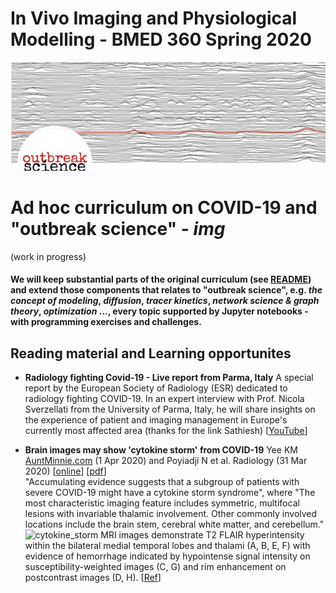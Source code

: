 # In Vivo Imaging and Physiological Modelling - BMED 360 Spring 2020


![BMED360 outbreak_science_image](../assets/outbreak-science-logo.png)


# Ad hoc curriculum on COVID-19 and "outbreak science" - _img_
(work in progress)

#### We will keep substantial parts of the original curriculum (see [README](../README.md)) and extend those components that relates to "outbreak science", e.g. _the concept of modeling_, _diffusion_, _tracer kinetics_, _network science & graph theory_, _optimization_ ..., every topic supported by Jupyter notebooks - with programming exercises and challenges.

## Reading material and Learning opportunites

- **Radiology fighting Covid-19 - Live report from Parma, Italy** A special report by the European Society of Radiology (ESR) dedicated to radiology fighting COVID-19. In an expert interview with Prof. Nicola Sverzellati from the University of Parma, Italy, he will share insights on the experience of patient and imaging management in Europe's currently most affected area (thanks for the link Sathiesh)
[[YouTube](https://www.youtube.com/watch?v=QFW8CmZ0cyM)]

- **Brain images may show 'cytokine storm' from COVID-19** Yee KM [AuntMinnie.com](https://www.auntminnie.com/index.aspx?sec=sup&sub=cto&pag=dis&ItemID=128609) (1 Apr 2020) and Poyiadji N et al. Radiology (31 Mar 2020) [[online](https://pubs.rsna.org/doi/10.1148/radiol.2020201187)] [[pdf](https://pubs.rsna.org/doi/pdf/10.1148/radiol.2020201187)]<br>
"Accumulating evidence suggests that a subgroup of patients with severe COVID-19 might have a cytokine storm syndrome", where "The most characteristic imaging feature includes symmetric, multifocal lesions with invariable thalamic involvement. Other commonly involved locations include the brain stem, cerebral white matter, and cerebellum."
![cytokine_storm](https://www.auntminnie.com/user/images/content_images/pho_redir/2020_04_01_20_12_1687_2020_04_01_covid_encephalophathy_2A-2H.png)
MRI images demonstrate T2 FLAIR hyperintensity within the bilateral medial temporal lobes and thalami (A, B, E, F) with evidence of hemorrhage indicated by hypointense signal intensity on susceptibility-weighted images (C, G) and rim enhancement on postcontrast images (D, H). [[Ref](https://pubs.rsna.org/doi/10.1148/radiol.2020201187)]

